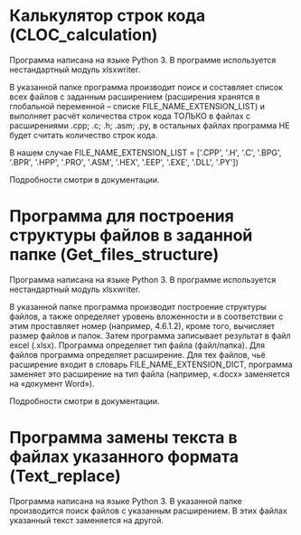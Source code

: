 # Калькулятор строк кода (CLOC_calculation)

Программа написана на языке Python 3. 
В программе используется нестандартный модуль xlsxwriter.

В указанной папке программа производит поиск и составляет список всех файлов с заданным расширением
(расширения хранятся в глобальной переменной – списке FILE_NAME_EXTENSION_LIST) и выполняет расчёт количества строк кода
ТОЛЬКО в файлах с расширениями .cpp; .c; .h; .asm; .py, в остальных файлах программа НЕ будет считать количество строк кода.

В нашем случае FILE_NAME_EXTENSION_LIST = ['.CPP', '.H', '.C', '.BPG', '.BPR', '.HPP', '.PRO', '.ASM', '.HEX', '.EEP', '.EXE', '.DLL', '.PY'])

Подробности смотри в документации.


# Программа для построения структуры файлов в заданной папке (Get_files_structure)

Программа написана на языке Python 3. 
В программе используется нестандартный модуль xlsxwriter.

В указанной папке программа производит построение структуры файлов, а также определяет уровень вложенности
и в соответствии с этим проставляет номер (например, 4.6.1.2), кроме того, вычисляет размер файлов и папок.
Затем программа записывает результат в файл excel (.xlsx).
Программа определяет тип файла (файл/папка). Для файлов программа определяет расширение.
Для тех файлов, чьё расширение входит в словарь FILE_NAME_EXTENSION_DICT, программа заменяет это расширение
на тип файла (например, «.docx» заменяется на «документ Word»).

Подробности смотри в документации.

# Программа замены текста в файлах указанного формата (Text_replace)

Программа написана на языке Python 3. 
В указанной папке производится поиск файлов с указанным расширением. В этих файлах указанный текст заменяется на другой.

